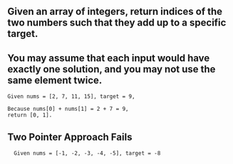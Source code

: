 ## Given an array of integers, return indices of the two numbers such that they add up to a specific target.

## You may assume that each input would have exactly one solution, and you may not use the same element twice.

```
Given nums = [2, 7, 11, 15], target = 9,

Because nums[0] + nums[1] = 2 + 7 = 9,
return [0, 1].
```


## Two Pointer Approach Fails
```
  Given nums = [-1, -2, -3, -4, -5], target = -8
```
